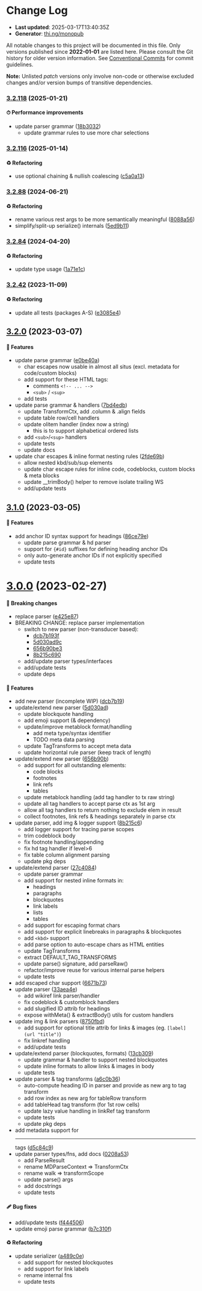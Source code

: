 # Change Log

- **Last updated**: 2025-03-17T13:40:35Z
- **Generator**: [thi.ng/monopub](https://thi.ng/monopub)

All notable changes to this project will be documented in this file.
Only versions published since **2022-01-01** are listed here.
Please consult the Git history for older version information.
See [Conventional Commits](https://conventionalcommits.org/) for commit guidelines.

**Note:** Unlisted _patch_ versions only involve non-code or otherwise excluded changes
and/or version bumps of transitive dependencies.

### [3.2.118](https://github.com/thi-ng/umbrella/tree/@thi.ng/hiccup-markdown@3.2.118) (2025-01-21)

#### ⏱ Performance improvements

- update parser grammar ([18b3032](https://github.com/thi-ng/umbrella/commit/18b3032))
  - update grammar rules to use more char selections

### [3.2.116](https://github.com/thi-ng/umbrella/tree/@thi.ng/hiccup-markdown@3.2.116) (2025-01-14)

#### ♻️ Refactoring

- use optional chaining & nullish coalescing ([c5a0a13](https://github.com/thi-ng/umbrella/commit/c5a0a13))

### [3.2.88](https://github.com/thi-ng/umbrella/tree/@thi.ng/hiccup-markdown@3.2.88) (2024-06-21)

#### ♻️ Refactoring

- rename various rest args to be more semantically meaningful ([8088a56](https://github.com/thi-ng/umbrella/commit/8088a56))
- simplify/split-up serialize() internals ([5ed9b11](https://github.com/thi-ng/umbrella/commit/5ed9b11))

### [3.2.84](https://github.com/thi-ng/umbrella/tree/@thi.ng/hiccup-markdown@3.2.84) (2024-04-20)

#### ♻️ Refactoring

- update type usage ([1a71e1c](https://github.com/thi-ng/umbrella/commit/1a71e1c))

### [3.2.42](https://github.com/thi-ng/umbrella/tree/@thi.ng/hiccup-markdown@3.2.42) (2023-11-09)

#### ♻️ Refactoring

- update all tests (packages A-S) ([e3085e4](https://github.com/thi-ng/umbrella/commit/e3085e4))

## [3.2.0](https://github.com/thi-ng/umbrella/tree/@thi.ng/hiccup-markdown@3.2.0) (2023-03-07)

#### 🚀 Features

- update parse grammar ([e0be40a](https://github.com/thi-ng/umbrella/commit/e0be40a))
  - char escapes now usable in almost all situs
    (excl. metadata for code/custom blocks)
  - add support for these HTML tags:
    - comments `<!-- ... -->`
    - `<sub>` / `<sup>`
  - add tests
- update parse grammar & handlers ([7bd4edb](https://github.com/thi-ng/umbrella/commit/7bd4edb))
  - update TransformCtx, add .column & .align fields
  - update table row/cell handlers
  - update olitem handler (index now a string)
    - this is to support alphabetical ordered lists
  - add `<sub>`/`<sup>` handlers
  - update tests
  - update docs
- update char escapes & inline format nesting rules ([2fde69b](https://github.com/thi-ng/umbrella/commit/2fde69b))
  - allow nested kbd/sub/sup elements
  - update char escape rules for inline code, codeblocks, custom blocks & meta blocks
  - update __trimBody() helper to remove isolate trailing WS
  - add/update tests

## [3.1.0](https://github.com/thi-ng/umbrella/tree/@thi.ng/hiccup-markdown@3.1.0) (2023-03-05)

#### 🚀 Features

- add anchor ID syntax support for headings ([86ce79e](https://github.com/thi-ng/umbrella/commit/86ce79e))
  - update parse grammar & hd parser
  - support for `{#id}` suffixes for defining heading anchor IDs
  - only auto-generate anchor IDs if not explicitly specified
  - update tests

# [3.0.0](https://github.com/thi-ng/umbrella/tree/@thi.ng/hiccup-markdown@3.0.0) (2023-02-27)

#### 🛑 Breaking changes

- replace parser ([e425e87](https://github.com/thi-ng/umbrella/commit/e425e87))
- BREAKING CHANGE: replace parser implementation
  - switch to new parser (non-transducer based):
    - [dcb7b193f](https://github.com/thi-ng/umbrella/commit/dcb7b193f)
    - [5d030ad9c](https://github.com/thi-ng/umbrella/commit/5d030ad9c)
    - [656b90be3](https://github.com/thi-ng/umbrella/commit/656b90be3)
    - [8b215c690](https://github.com/thi-ng/umbrella/commit/8b215c690)
  - add/update parser types/interfaces
  - add/update tests
  - update deps

#### 🚀 Features

- add new parser (incomplete WIP) ([dcb7b19](https://github.com/thi-ng/umbrella/commit/dcb7b19))
- update/extend new parser ([5d030ad](https://github.com/thi-ng/umbrella/commit/5d030ad))
  - update blockquote handling
  - add emoji support (& dependency)
  - update/improve metablock format/handling
    - add meta type/syntax identifier
    - TODO meta data parsing
  - update TagTransforms to accept meta data
  - update horizontal rule parser (keep track of length)
- update/extend new parser ([656b90b](https://github.com/thi-ng/umbrella/commit/656b90b))
  - add support for all outstanding elements:
    - code blocks
    - footnotes
    - link refs
    - tables
  - update metablock handling (add tag handler to tx raw string)
  - update all tag handlers to accept parse ctx as 1st arg
  - allow all tag handlers to return nothing to exclude elem in result
  - collect footnotes, link refs & headings separately in parse ctx
- update parser, add img & logger support ([8b215c6](https://github.com/thi-ng/umbrella/commit/8b215c6))
  - add logger support for tracing parse scopes
  - trim codeblock body
  - fix footnote handling/appending
  - fix hd tag handler if level>6
  - fix table column alignment parsing
  - update pkg deps
- update/extend parser ([27c4084](https://github.com/thi-ng/umbrella/commit/27c4084))
  - update parser grammar
  - add support for nested inline formats in:
    - headings
    - paragraphs
    - blockquotes
    - link labels
    - lists
    - tables
  - add support for escaping format chars
  - add support for explicit linebreaks in paragraphs & blockquotes
  - add `<kbd>` support
  - add parse option to auto-escape chars as HTML entities
  - update TagTransforms
  - extract DEFAULT_TAG_TRANSFORMS
  - update parse() signature, add parseRaw()
  - refactor/improve reuse for various internal parse helpers
  - update tests
- add escaped char support ([6671b73](https://github.com/thi-ng/umbrella/commit/6671b73))
- update parser ([33aea4e](https://github.com/thi-ng/umbrella/commit/33aea4e))
  - add wikiref link parser/handler
  - fix codeblock & customblock handlers
  - add slugified ID attrib for headings
  - expose withMeta() & extractBody() utils for custom handlers
- update img & link parsers ([8750fbd](https://github.com/thi-ng/umbrella/commit/8750fbd))
  - add support for optional title attrib for links & images
    (eg. `[label](url "title")`)
  - fix linkref handling
  - add/update tests
- update/extend parser (blockquotes, formats) ([13cb309](https://github.com/thi-ng/umbrella/commit/13cb309))
  - update grammar & handler to support nested blockquotes
  - update inline formats to allow links & images in body
  - update tests
- update parser & tag transforms ([a6c0b36](https://github.com/thi-ng/umbrella/commit/a6c0b36))
  - auto-compute heading ID in parser and provide as new arg to tag transform
  - add row index as new arg for tableRow transform
  - add tableHead tag transform (for 1st row cells)
  - update lazy value handling in linkRef tag transform
  - update tests
  - update pkg deps
- add metadata support for <hr> tags ([d5c84c9](https://github.com/thi-ng/umbrella/commit/d5c84c9))
- update parser types/fns, add docs ([0208a53](https://github.com/thi-ng/umbrella/commit/0208a53))
  - add ParseResult
  - rename MDParseContext => TransformCtx
  - rename walk => transformScope
  - update parse() args
  - add docstrings
  - update tests

#### 🩹 Bug fixes

- add/update tests ([f444506](https://github.com/thi-ng/umbrella/commit/f444506))
- update emoji parse grammar ([b7c310f](https://github.com/thi-ng/umbrella/commit/b7c310f))

#### ♻️ Refactoring

- update serializer ([a489c0e](https://github.com/thi-ng/umbrella/commit/a489c0e))
  - add support for nested blockquotes
  - add support for link labels
  - rename internal fns
  - update tests
